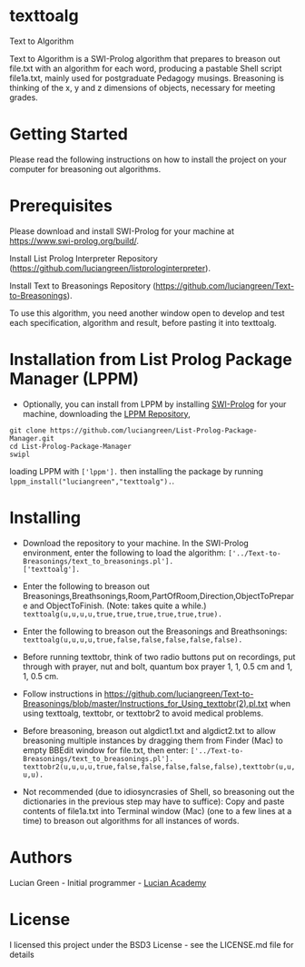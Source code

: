 # texttoalg
Text to Algorithm

Text to Algorithm is a SWI-Prolog algorithm that prepares to breason out file.txt with an algorithm for each word, producing a pastable Shell script file1a.txt, mainly used for postgraduate Pedagogy musings.  Breasoning is thinking of the x, y and z dimensions of objects, necessary for meeting grades.

# Getting Started

Please read the following instructions on how to install the project on your computer for breasoning out algorithms.

# Prerequisites

Please download and install SWI-Prolog for your machine at https://www.swi-prolog.org/build/.

Install List Prolog Interpreter Repository (https://github.com/luciangreen/listprologinterpreter).

Install Text to Breasonings Repository (https://github.com/luciangreen/Text-to-Breasonings).

To use this algorithm, you need another window open to develop and test each specification, algorithm and result, before pasting it into texttoalg.


# Installation from List Prolog Package Manager (LPPM)

* Optionally, you can install from LPPM by installing <a href="https://www.swi-prolog.org/build/">SWI-Prolog</a> for your machine, downloading the <a href="https://github.com/luciangreen/List-Prolog-Package-Manager">LPPM Repository</a>,
```
git clone https://github.com/luciangreen/List-Prolog-Package-Manager.git
cd List-Prolog-Package-Manager
swipl
```
loading LPPM with `['lppm'].` then installing the package by running `lppm_install("luciangreen","texttoalg").`.

# Installing

* Download the repository to your machine.
In the SWI-Prolog environment, enter the following to load the algorithm:
`['../Text-to-Breasonings/text_to_breasonings.pl'].`    
`['texttoalg'].`    

* Enter the following to breason out Breasonings,Breathsonings,Room,PartOfRoom,Direction,ObjectToPrepare and ObjectToFinish. (Note: takes quite a while.)
`texttoalg(u,u,u,u,true,true,true,true,true,true).`    

* Enter the following to breason out the Breasonings and Breathsonings:
`texttoalg(u,u,u,u,true,false,false,false,false,false).`    

* Before running texttobr, think of two radio buttons put on recordings, put through with prayer, nut and bolt, quantum box prayer 1, 1, 0.5 cm and 1, 1, 0.5 cm.

* Follow instructions in https://github.com/luciangreen/Text-to-Breasonings/blob/master/Instructions_for_Using_texttobr(2).pl.txt when using texttoalg, texttobr, or texttobr2 to avoid medical problems.

* Before breasoning, breason out algdict1.txt and algdict2.txt to allow breasoning multiple instances by dragging them from Finder (Mac) to empty BBEdit window for file.txt, then enter:
`['../Text-to-Breasonings/text_to_breasonings.pl'].`
`texttobr2(u,u,u,u,true,false,false,false,false,false),texttobr(u,u,u,u).`

* Not recommended (due to idiosyncrasies of Shell, so breasoning out the dictionaries in the previous step may have to suffice): Copy and paste contents of file1a.txt into Terminal window (Mac) (one to a few lines at a time) to breason out algorithms for all instances of words.

# Authors

Lucian Green - Initial programmer - <a href="https://www.lucianacademy.com/">Lucian Academy</a>

# License

I licensed this project under the BSD3 License - see the LICENSE.md file for details

